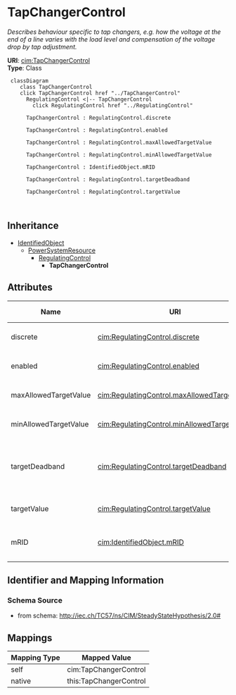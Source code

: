 # TapChangerControl


_Describes behaviour specific to tap changers, e.g. how the voltage at the end of a line varies with the load level and compensation of the voltage drop by tap adjustment._





**URI**: [cim:TapChangerControl](http://iec.ch/TC57/CIM100#TapChangerControl)<br />
**Type**: Class




```mermaid
 classDiagram
    class TapChangerControl
    click TapChangerControl href "../TapChangerControl"
      RegulatingControl <|-- TapChangerControl
        click RegulatingControl href "../RegulatingControl"
      
      TapChangerControl : RegulatingControl.discrete
        
      TapChangerControl : RegulatingControl.enabled
        
      TapChangerControl : RegulatingControl.maxAllowedTargetValue
        
      TapChangerControl : RegulatingControl.minAllowedTargetValue
        
      TapChangerControl : IdentifiedObject.mRID
        
      TapChangerControl : RegulatingControl.targetDeadband
        
      TapChangerControl : RegulatingControl.targetValue
        
      
```





## Inheritance
* [IdentifiedObject](IdentifiedObject.md)
    * [PowerSystemResource](PowerSystemResource.md)
        * [RegulatingControl](RegulatingControl.md)
            * **TapChangerControl**



## Attributes


| Name | URI | Cardinality and Range | Description | Inheritance |
| ---  | --- | --- | --- | --- |
| discrete | [cim:RegulatingControl.discrete](http://iec.ch/TC57/CIM100#RegulatingControl.discrete) | 1 <br />  boolean  | The regulation is performed in a discrete mode | [RegulatingControl](RegulatingControl.md) |
| enabled | [cim:RegulatingControl.enabled](http://iec.ch/TC57/CIM100#RegulatingControl.enabled) | 1 <br />  boolean  | The flag tells if regulation is enabled | [RegulatingControl](RegulatingControl.md) |
| maxAllowedTargetValue | [cim:RegulatingControl.maxAllowedTargetValue](http://iec.ch/TC57/CIM100#RegulatingControl.maxAllowedTargetValue) | 0..1 <br />  float  | Maximum allowed target value (RegulatingControl | [RegulatingControl](RegulatingControl.md) |
| minAllowedTargetValue | [cim:RegulatingControl.minAllowedTargetValue](http://iec.ch/TC57/CIM100#RegulatingControl.minAllowedTargetValue) | 0..1 <br />  float  | Minimum allowed target value (RegulatingControl | [RegulatingControl](RegulatingControl.md) |
| targetDeadband | [cim:RegulatingControl.targetDeadband](http://iec.ch/TC57/CIM100#RegulatingControl.targetDeadband) | 0..1 <br />  float  | This is a deadband used with discrete control to avoid excessive update of co... | [RegulatingControl](RegulatingControl.md) |
| targetValue | [cim:RegulatingControl.targetValue](http://iec.ch/TC57/CIM100#RegulatingControl.targetValue) | 1 <br />  float  | The target value specified for case input | [RegulatingControl](RegulatingControl.md) |
| mRID | [cim:IdentifiedObject.mRID](http://iec.ch/TC57/CIM100#IdentifiedObject.mRID) | 1 <br />  string  | Master resource identifier issued by a model authority | [IdentifiedObject](IdentifiedObject.md) |









## Identifier and Mapping Information







### Schema Source


* from schema: http://iec.ch/TC57/ns/CIM/SteadyStateHypothesis/2.0#





## Mappings

| Mapping Type | Mapped Value |
| ---  | ---  |
| self | cim:TapChangerControl |
| native | this:TapChangerControl |




